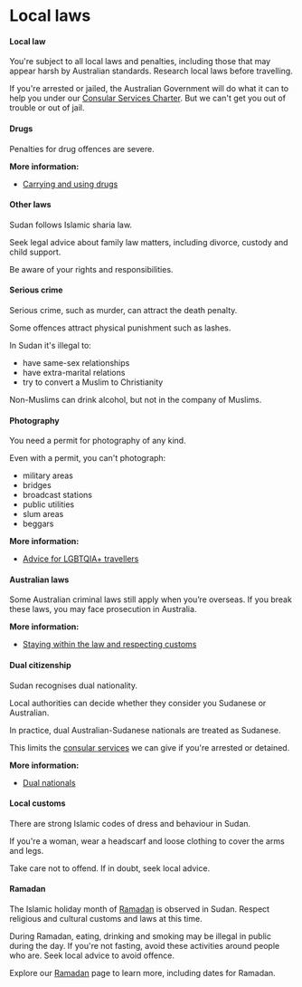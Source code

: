 # Local laws

#### Local law

You're subject to all local laws and penalties, including those that may appear harsh by Australian standards. Research local laws before travelling.

If you're arrested or jailed, the Australian Government will do what it can to help you under our [Consular Services Charter](/consular-services/consular-services-charter "Consular Services Charter"). But we can't get you out of trouble or out of jail.

#### Drugs

Penalties for drug offences are severe.

**More information:**

* [Carrying and using drugs](/before-you-go/laws/drugs "Carrying or using drugs")

#### Other laws

Sudan follows Islamic sharia law.

Seek legal advice about family law matters, including divorce, custody and child support.

Be aware of your rights and responsibilities.

#### Serious crime

Serious crime, such as murder, can attract the death penalty.

Some offences attract physical punishment such as lashes.

In Sudan it's illegal to:

* have same-sex relationships
* have extra-marital relations
* try to convert a Muslim to Christianity

Non-Muslims can drink alcohol, but not in the company of Muslims.

#### Photography

You need a permit for photography of any kind.

Even with a permit, you can't photograph:

* military areas
* bridges
* broadcast stations
* public utilities
* slum areas
* beggars

**More information:**

* [Advice for LGBTQIA+ travellers](/before-you-go/who-you-are/LGBTQIA "Advice for LGBTQIA+ travellers")

#### Australian laws

Some Australian criminal laws still apply when you’re overseas. If you break these laws, you may face prosecution in Australia.

**More information:**

* [Staying within the law and respecting customs](/before-you-go/laws "Staying within the law")

#### Dual citizenship

Sudan recognises dual nationality.

Local authorities can decide whether they consider you Sudanese or Australian.

In practice, dual Australian-Sudanese nationals are treated as Sudanese.

This limits the [consular services](/consular-services/consular-services-charter "Consular Services Charter") we can give if you're arrested or detained.

**More information:**

* [Dual nationals](/before-you-go/who-you-are/dual-nationals "Advice for dual nationals")

#### Local customs

There are strong Islamic codes of dress and behaviour in Sudan.

If you're a woman, wear a headscarf and loose clothing to cover the arms and legs.

Take care not to offend. If in doubt, seek local advice.

#### Ramadan

The Islamic holiday month of [Ramadan](https://www.smartraveller.gov.au/before-you-go/major-events/ramadan) is observed in Sudan. Respect religious and cultural customs and laws at this time.

During Ramadan, eating, drinking and smoking may be illegal in public during the day. If you're not fasting, avoid these activities around people who are. Seek local advice to avoid offence.

Explore our [Ramadan](https://www.smartraveller.gov.au/before-you-go/major-events/ramadan) page to learn more, including dates for Ramadan.